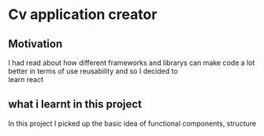 # Cv application creator

## Motivation

I had read about how different frameworks and librarys can make code a lot better in terms of use reusability and so I decided to <br/>
learn react 
## what i learnt in this project

In this project I picked up the basic idea of functional components, structure 
